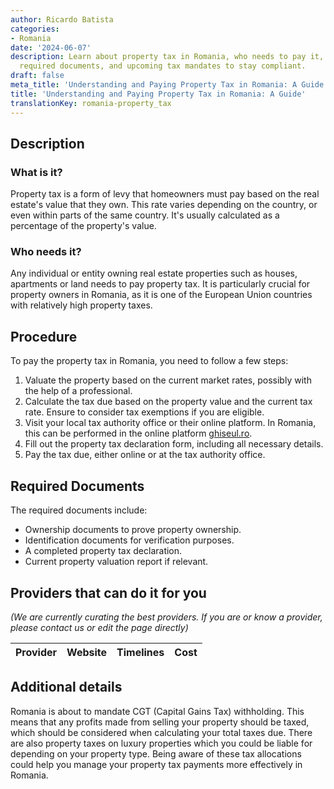 ```yaml
---
author: Ricardo Batista
categories:
- Romania
date: '2024-06-07'
description: Learn about property tax in Romania, who needs to pay it, the procedure,
  required documents, and upcoming tax mandates to stay compliant.
draft: false
meta_title: 'Understanding and Paying Property Tax in Romania: A Guide'
title: 'Understanding and Paying Property Tax in Romania: A Guide'
translationKey: romania-property_tax
---
```


## Description
### What is it?
Property tax is a form of levy that homeowners must pay based on the real estate's value that they own. This rate varies depending on the country, or even within parts of the same country. It's usually calculated as a percentage of the property's value.

### Who needs it?
Any individual or entity owning real estate properties such as houses, apartments or land needs to pay property tax. It is particularly crucial for property owners in Romania, as it is one of the European Union countries with relatively high property taxes.

## Procedure
To pay the property tax in Romania, you need to follow a few steps:
1. Valuate the property based on the current market rates, possibly with the help of a professional.
2. Calculate the tax due based on the property value and the current tax rate. Ensure to consider tax exemptions if you are eligible.
3. Visit your local tax authority office or their online platform. In Romania, this can be performed in the online platform [ghiseul.ro](https://ghiseul.ro/).
4. Fill out the property tax declaration form, including all necessary details.
5. Pay the tax due, either online or at the tax authority office.

## Required Documents
The required documents include:
- Ownership documents to prove property ownership.
- Identification documents for verification purposes.
- A completed property tax declaration.
- Current property valuation report if relevant.

## Providers that can do it for you

_(We are currently curating the best providers. If you are or know a provider, please contact us or edit the page directly)_

| Provider        |     Website     |     Timelines    |       Cost      |
| --------------- | --------------- |  :-------------: | :-------------: |

## Additional details
Romania is about to mandate CGT (Capital Gains Tax) withholding. This means that any profits made from selling your property should be taxed, which should be considered when calculating your total taxes due.
There are also property taxes on luxury properties which you could be liable for depending on your property type.
Being aware of these tax allocations could help you manage your property tax payments more effectively in Romania.